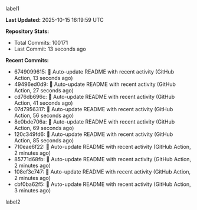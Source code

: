 
label1 
<!-- ACTIVITY_START -->
**Last Updated:** 2025-10-15 16:19:59 UTC

**Repository Stats:**
- Total Commits: 100171
- Last Commit: 13 seconds ago

**Recent Commits:**
- 6749099615: 🤖 Auto-update README with recent activity (GitHub Action, 13 seconds ago)
- 49496ed0d9: 🤖 Auto-update README with recent activity (GitHub Action, 27 seconds ago)
- cd76db696c: 🤖 Auto-update README with recent activity (GitHub Action, 41 seconds ago)
- 07d7956317: 🤖 Auto-update README with recent activity (GitHub Action, 56 seconds ago)
- 8e0bde706a: 🤖 Auto-update README with recent activity (GitHub Action, 69 seconds ago)
- 120c349fd6: 🤖 Auto-update README with recent activity (GitHub Action, 85 seconds ago)
- 710eae6f22: 🤖 Auto-update README with recent activity (GitHub Action, 2 minutes ago)
- 85771d68fb: 🤖 Auto-update README with recent activity (GitHub Action, 2 minutes ago)
- 108ef3c747: 🤖 Auto-update README with recent activity (GitHub Action, 2 minutes ago)
- cbf0ba62f5: 🤖 Auto-update README with recent activity (GitHub Action, 3 minutes ago)
<!-- ACTIVITY_END -->

label2

